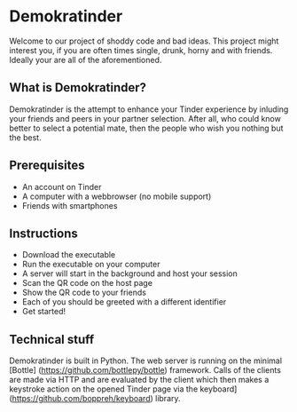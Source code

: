 # Demokratinder

Welcome to our project of shoddy code and bad ideas. This project might interest you,
if you are often times single, drunk, horny and with friends. Ideally your are all of the aforementioned.

## What is Demokratinder?
Demokratinder is the attempt to enhance your Tinder
experience by inluding your friends and peers in your
partner selection.
After all, who could know better to select a potential mate, 
then the people who wish you nothing but the best.

## Prerequisites
* An account on Tinder
* A computer with a webbrowser (no mobile support)
* Friends with smartphones

## Instructions
* Download the executable
* Run the executable on your computer
* A server will start in the background and host your
session
* Scan the QR code on the host page
* Show the QR code to your friends
* Each of you should be greeted with a different
identifier
* Get started!

## Technical stuff
Demokratinder is built in Python. The web server is
running on the minimal [Bottle]
(https://github.com/bottlepy/bottle) framework. Calls
of the clients are made via HTTP and are evaluated by
the client which then makes a keystroke action on the
opened Tinder page via the keyboard]
(https://github.com/boppreh/keyboard) library.
